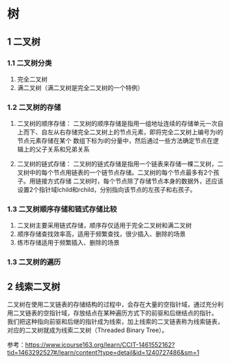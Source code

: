 # 树

## 1 二叉树
### 1.1 二叉树分类
1. 完全二叉树
2. 满二叉树（满二叉树是完全二叉树的一个特例）

### 1.2 二叉树的存储
1. 二叉树的顺序存储：
二叉树的顺序存储是指用一组地址连续的存储单元一次自上而下、自左从右存储完全二叉树上的节点元素，即将完全二叉树上编号为i的节点元素存储在某个
数组下标为i的分量中，然后通过一些方法确定节点在逻辑上的父子关系和兄弟关系

2. 二叉树的链式存储：
二叉树的链式存储是指用一个链表来存储一棵二叉树，二叉树中的每个节点用链表的一个链节点存储。二叉树的每个节点最多有2个孩子。用链接方式存储
二叉树时，每个节点除了存储节点本身的数据外，还应该设置2个指针域lchild和rchild，分别指向该节点的左孩子和右孩子。

### 1.3 二叉树顺序存储和链式存储比较
1. 二叉树主要采用链式存储，顺序存仅适用于完全二叉树和满二叉树
2. 顺序存储查找效率高，适用于频繁查找，很少插入、删除的场景
3. 练市存储适用于频繁插入、删除的场景


### 1.3 二叉树的遍历

## 2 线索二叉树
二叉树在使用二叉链表的存储结构的过程中，会存在大量的空指针域，通过充分利用二叉链表的空指针域，存放结点在某种遍历方式下的前驱和后继结点的指针。
我们把这种指向前驱和后继的指针成为线索，加上线索的二叉链表称为线索链表，对应的二叉树就成为线索二叉树（Threaded Binary Tree）。

参考：https://www.icourse163.org/learn/CCIT-1461552162?tid=1463292527#/learn/content?type=detail&id=1240727486&sm=1
